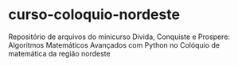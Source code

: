# curso-coloquio-nordeste
Repositório de arquivos do minicurso Divida, Conquiste e Prospere: Algoritmos Matemáticos Avançados com Python no Colóquio de matemática da região nordeste
